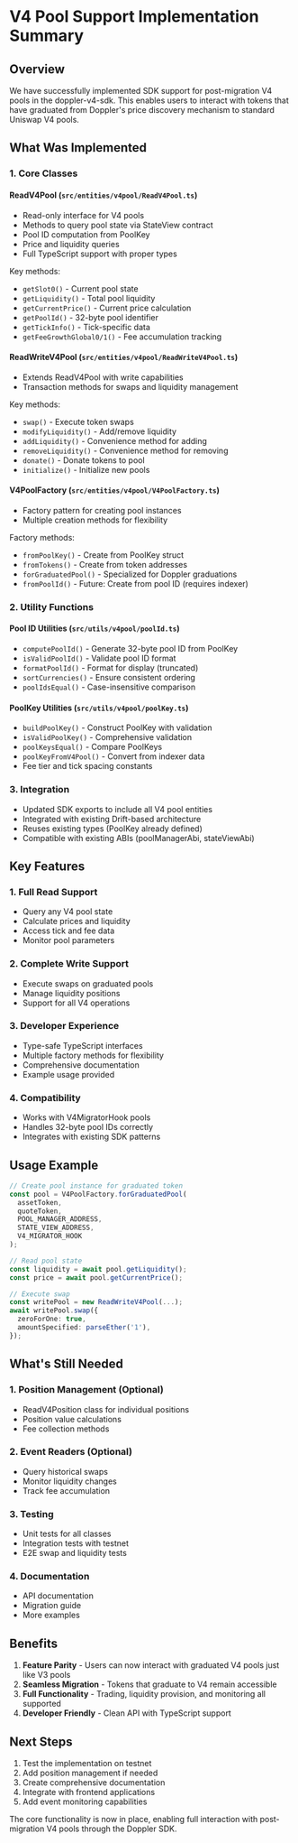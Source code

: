 # V4 Pool Support Implementation Summary

## Overview

We have successfully implemented SDK support for post-migration V4 pools in the doppler-v4-sdk. This enables users to interact with tokens that have graduated from Doppler's price discovery mechanism to standard Uniswap V4 pools.

## What Was Implemented

### 1. Core Classes

#### ReadV4Pool (`src/entities/v4pool/ReadV4Pool.ts`)
- Read-only interface for V4 pools
- Methods to query pool state via StateView contract
- Pool ID computation from PoolKey
- Price and liquidity queries
- Full TypeScript support with proper types

Key methods:
- `getSlot0()` - Current pool state
- `getLiquidity()` - Total pool liquidity
- `getCurrentPrice()` - Current price calculation
- `getPoolId()` - 32-byte pool identifier
- `getTickInfo()` - Tick-specific data
- `getFeeGrowthGlobal0/1()` - Fee accumulation tracking

#### ReadWriteV4Pool (`src/entities/v4pool/ReadWriteV4Pool.ts`)
- Extends ReadV4Pool with write capabilities
- Transaction methods for swaps and liquidity management

Key methods:
- `swap()` - Execute token swaps
- `modifyLiquidity()` - Add/remove liquidity
- `addLiquidity()` - Convenience method for adding
- `removeLiquidity()` - Convenience method for removing
- `donate()` - Donate tokens to pool
- `initialize()` - Initialize new pools

#### V4PoolFactory (`src/entities/v4pool/V4PoolFactory.ts`)
- Factory pattern for creating pool instances
- Multiple creation methods for flexibility

Factory methods:
- `fromPoolKey()` - Create from PoolKey struct
- `fromTokens()` - Create from token addresses
- `forGraduatedPool()` - Specialized for Doppler graduations
- `fromPoolId()` - Future: Create from pool ID (requires indexer)

### 2. Utility Functions

#### Pool ID Utilities (`src/utils/v4pool/poolId.ts`)
- `computePoolId()` - Generate 32-byte pool ID from PoolKey
- `isValidPoolId()` - Validate pool ID format
- `formatPoolId()` - Format for display (truncated)
- `sortCurrencies()` - Ensure consistent ordering
- `poolIdsEqual()` - Case-insensitive comparison

#### PoolKey Utilities (`src/utils/v4pool/poolKey.ts`)
- `buildPoolKey()` - Construct PoolKey with validation
- `isValidPoolKey()` - Comprehensive validation
- `poolKeysEqual()` - Compare PoolKeys
- `poolKeyFromV4Pool()` - Convert from indexer data
- Fee tier and tick spacing constants

### 3. Integration

- Updated SDK exports to include all V4 pool entities
- Integrated with existing Drift-based architecture
- Reuses existing types (PoolKey already defined)
- Compatible with existing ABIs (poolManagerAbi, stateViewAbi)

## Key Features

### 1. Full Read Support
- Query any V4 pool state
- Calculate prices and liquidity
- Access tick and fee data
- Monitor pool parameters

### 2. Complete Write Support
- Execute swaps on graduated pools
- Manage liquidity positions
- Support for all V4 operations

### 3. Developer Experience
- Type-safe TypeScript interfaces
- Multiple factory methods for flexibility
- Comprehensive documentation
- Example usage provided

### 4. Compatibility
- Works with V4MigratorHook pools
- Handles 32-byte pool IDs correctly
- Integrates with existing SDK patterns

## Usage Example

```typescript
// Create pool instance for graduated token
const pool = V4PoolFactory.forGraduatedPool(
  assetToken,
  quoteToken,
  POOL_MANAGER_ADDRESS,
  STATE_VIEW_ADDRESS,
  V4_MIGRATOR_HOOK
);

// Read pool state
const liquidity = await pool.getLiquidity();
const price = await pool.getCurrentPrice();

// Execute swap
const writePool = new ReadWriteV4Pool(...);
await writePool.swap({
  zeroForOne: true,
  amountSpecified: parseEther('1'),
});
```

## What's Still Needed

### 1. Position Management (Optional)
- ReadV4Position class for individual positions
- Position value calculations
- Fee collection methods

### 2. Event Readers (Optional)
- Query historical swaps
- Monitor liquidity changes
- Track fee accumulation

### 3. Testing
- Unit tests for all classes
- Integration tests with testnet
- E2E swap and liquidity tests

### 4. Documentation
- API documentation
- Migration guide
- More examples

## Benefits

1. **Feature Parity** - Users can now interact with graduated V4 pools just like V3 pools
2. **Seamless Migration** - Tokens that graduate to V4 remain accessible
3. **Full Functionality** - Trading, liquidity provision, and monitoring all supported
4. **Developer Friendly** - Clean API with TypeScript support

## Next Steps

1. Test the implementation on testnet
2. Add position management if needed
3. Create comprehensive documentation
4. Integrate with frontend applications
5. Add event monitoring capabilities

The core functionality is now in place, enabling full interaction with post-migration V4 pools through the Doppler SDK.